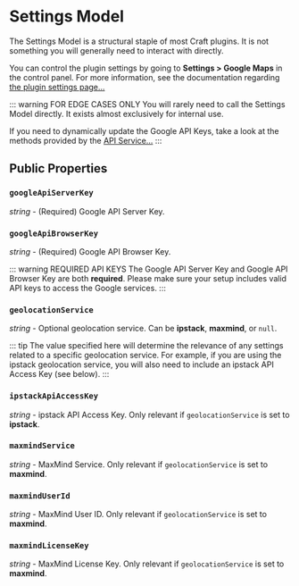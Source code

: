 # Settings Model

The Settings Model is a structural staple of most Craft plugins. It is not something you will generally need to interact with directly.

You can control the plugin settings by going to **Settings > Google Maps** in the control panel. For more information, see the documentation regarding [the plugin settings page...](/settings/)

::: warning FOR EDGE CASES ONLY
You will rarely need to call the Settings Model directly. It exists almost exclusively for internal use.

If you need to dynamically update the Google API Keys, take a look at the methods provided by the [API Service...](/services/api-service/)
:::

## Public Properties

### `googleApiServerKey`

_string_ - (Required) Google API Server Key.

### `googleApiBrowserKey`

_string_ - (Required) Google API Browser Key.

::: warning REQUIRED API KEYS
The Google API Server Key and Google API Browser Key are both **required**. Please make sure your setup includes valid API keys to access the Google services.
:::

### `geolocationService`

_string_ - Optional geolocation service. Can be **ipstack**, **maxmind**, or `null`.

::: tip 
The value specified here will determine the relevance of any settings related to a specific geolocation service. For example, if you are using the ipstack geolocation service, you will also need to include an ipstack API Access Key (see below).
:::

### `ipstackApiAccessKey`

_string_ - ipstack API Access Key. Only relevant if `geolocationService` is set to **ipstack**.

### `maxmindService`

_string_ - MaxMind Service. Only relevant if `geolocationService` is set to **maxmind**.

### `maxmindUserId`

_string_ - MaxMind User ID. Only relevant if `geolocationService` is set to **maxmind**.

### `maxmindLicenseKey`

_string_ - MaxMind License Key. Only relevant if `geolocationService` is set to **maxmind**.

